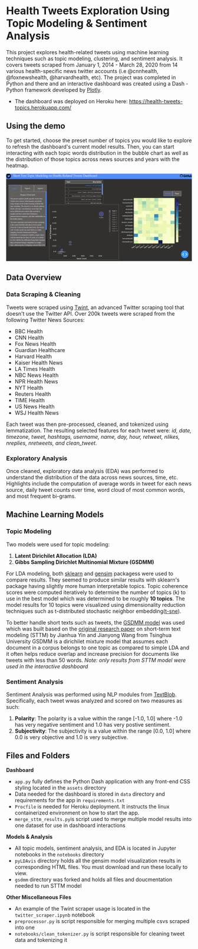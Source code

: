 # Health Tweets Exploration Using Topic Modeling & Sentiment Analysis

This project explores health-related tweets using machine learning techniques such as topic modeling, clustering, and sentiment analysis. It covers tweets scraped from January 1, 2014 - March 28, 2020 from 14 various health-specific news twitter accounts (i.e @cnnhealth, @foxnewshealth, @harvardhealth, etc). The project was completed in Python and there and an interactive dashboard was created using a Dash - Python framework developed by [Plotly](https://plot.ly/dash). 
* The dashboard was deployed on Heroku here: https://health-tweets-topics.herokuapp.com/

## Using the demo
To get started, choose the preset number of topics you would like to explore to refresh the dashboard's current model results. Then, you can start interacting with each topic words distribution in the bubble chart as well as the distribution of those topics across news sources and years with the heatmap.

![demo](img/sttm_dashboard_demo.gif)

## Data Overview
### Data Scraping & Cleaning
Tweets were scraped using [Twint](https://github.com/twintproject/twint), an advanced Twitter scraping tool that doesn't use the Twitter API. Over 200k tweets were scraped from the following Twitter News Sources:
* BBC Health 
* CNN Health 
* Fox News Health 
* Guardian Healthcare
* Harvard Health
* Kaiser Health News
* LA Times Health
* NBC News Health
* NPR Health News 
* NYT Health
* Reuters Health
* TIME Health 
* US News Health
* WSJ Health News

Each tweet was then pre-processed, cleaned, and tokenized using lemmatization. The resulting selected features for each tweet were: *id, date, timezone, tweet, hashtags, username, name, day, hour, retweet, nlikes, nreplies, nretweets, and clean_tweet*.

### Exploratory Analysis
Once cleaned, exploratory data analysis (EDA) was performed to understand the distribution of the data across news sources, time, etc. 
Highlights include the computation of average words in tweet for each news source, daily tweet counts over time, word cloud of most common words, and most frequent bi-grams. 

## Machine Learning Models
### Topic Modeling
Two models were used for topic modeling:
1. **Latent Dirichilet Allocation (LDA)**
2. **Gibbs Sampling Dirichlet Multinomial Mixture (GSDMM)**

For LDA modeling, both [sklearn](https://scikit-learn.org/stable/modules/generated/sklearn.decomposition.LatentDirichletAllocation.html) and [gensim](https://radimrehurek.com/gensim/models/ldamodel.html) packagess were used to compare results. They seemed to produce similar results with sklearn's package having slightly more human interpretable topics. Topic coherence scores were computed iteratively to determine the number of topics (k) to use in the best model which was determined to be roughly **10 topics**. The model results for 10 topics were visualized using  dimensionality reduction techniques such as t-distributed stochastic neighbor embedding([t-sne](https://lvdmaaten.github.io/tsne/)).

To better handle short texts such as tweets, the [GSDMM model](https://github.com/rwalk/gsdmm) was used which was built based on the [original research paper](http://dbgroup.cs.tsinghua.edu.cn/wangjy/papers/KDD14-GSDMM.pdf) on short-term text modeling (STTM) by Jianhua Yin and Jianyong Wang from Tsinghua University GSDMM is a dirichilet mixture model that assumes each document in a corpus belongs to one topic as compared to simple LDA and it often helps reduce overlap and increase precision for documents like tweets with less than 50 words. *Note: only results from STTM model were used in the interactive dashboard*

### Sentiment Analysis
Sentiment Analysis was performed using NLP modules from [TextBlob](https://textblob.readthedocs.io/en/dev/quickstart.html#sentiment-analysis). Specifically, each tweet wwas analyzed and scored on two measures as such:
1. **Polarity**: The polarity is a value within the range [-1.0, 1.0] where -1.0 has very negative sentiment and 1.0 has very postive sentiment.
2. **Subjectivity**: The subjectivity is a value within the range [0.0, 1.0] where 0.0 is very objective and 1.0 is very subjective.

## Files and Folders
**Dashboard**
- `app.py` fully defines the Python Dash application with any front-end CSS styling located in the `assets` directory
- Data needed for the dashboard is stored in `data` directory and requirements for the app in `requirements.txt`
- `Procfile` is needed for Heroku deployment. It instructs the linux containerized environment on how to start the app.
- `merge_sttm_results.py`is script used to merge multiple model results into one dataset for use in dashboard interactions

**Models & Analysis**
- All topic models, sentiment analysis, and EDA is located in Jupyter notebooks in the `notebooks` directory
- `pyLDAvis` directory holds all the gensim model visualization results in corresponding HTML files. You must download and run these locally to view. 
- `gsdmm` directory was forked and holds all files and doucmentation needed to run STTM model 

**Other Miscellaneous Files**
- An example of the Twint scraper usage is located in the `twitter_scraper.ipynb` notebook 
- `preprocessor.py` is script responsible for merging multiple csvs scraped into one
- `notebooks/clean_tokenizer.py` is script responsible for cleaning tweet data and tokenizing it
